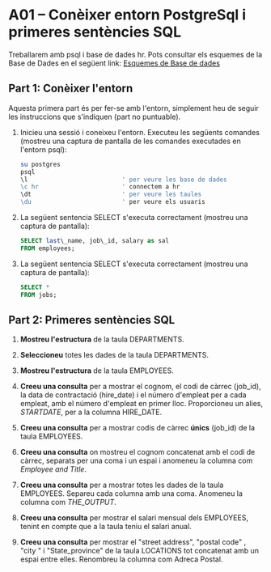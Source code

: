 # A01 – Conèixer entorn PostgreSql i primeres sentències SQL

Treballarem amb psql i base de dades hr. Pots consultar els esquemes de la Base de Dades en el següent link: [Esquemes de Base de dades](https://github.com/sapa-basededades/M02-M10-Bases-de-Dades/tree/main/1%20-%20Llenguatge%20SQL%20DML%20i%20DDL/1%20-%20DATABASES/ESQUEMES/1%20-%20POSTGRES)

## Part 1: Conèixer l'entorn

Aquesta primera part és per fer-se amb l'entorn, simplement heu de seguir les instruccions que s'indiquen (part no puntuable).

1. Inicieu una sessió i coneixeu l'entorn. Executeu les següents comandes (mostreu una captura de pantalla de les comandes executades en l'entorn psql):

    ```bash
    su postgres
    psql
    \l                          ' per veure les base de dades
    \c hr                       ' connectem a hr
    \dt                         ' per veure les taules
    \du                         ' per veure els usuaris
    ```

2. La següent sentencia SELECT s'executa correctament (mostreu una captura de pantalla):

    ```sql
    SELECT last\_name, job\_id, salary as sal
    FROM employees;
    ```

3. La següent sentencia SELECT s'executa correctament (mostreu una captura de pantalla):

    ```sql
    SELECT *
    FROM jobs;
    ```

## Part 2: Primeres sentències SQL

1. **Mostreu l'estructura** de la taula DEPARTMENTS.

2. **Seleccioneu** totes les dades de la taula DEPARTMENTS.

3. **Mostreu l'estructura** de la taula EMPLOYEES.

4. **Creeu una consulta** per a mostrar el cognom, el codi de càrrec (job_id), la data de contractació (hire\_date) i el número d'empleat per a cada empleat, amb el número d'empleat en primer lloc. Proporcioneu un alies, _STARTDATE_, per a la columna HIRE\_DATE.

5. **Creeu una consulta** per a mostrar codis de càrrec **únics** (job_id) de la taula EMPLOYEES.

6. **Creeu una consulta** on mostreu el cognom concatenat amb el codi de càrrec, separats per una coma i un espai i anomeneu la columna com _Employee and Title_.

7. **Creeu una consulta** per a mostrar totes les dades de la taula EMPLOYEES. Separeu cada columna amb una coma. Anomeneu la columna com _THE\_OUTPUT_.

8. **Creeu una consulta** per mostrar el salari mensual dels EMPLOYEES, tenint en compte que a la taula teniu el salari anual.

9. **Creeu una consulta** per mostrar el "street address", "postal code" , "city " i "State_province" de la taula LOCATIONS tot concatenat amb un espai entre elles. Renombreu la columna com Adreca Postal.